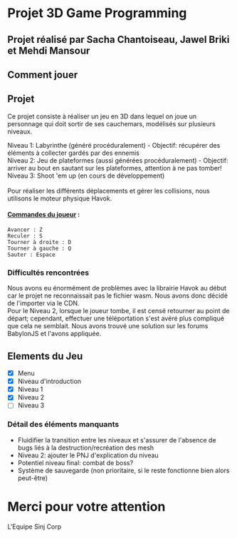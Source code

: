 # Projet 3D Game Programming
## Projet réalisé par Sacha Chantoiseau, Jawel Briki et Mehdi Mansour

## Comment jouer


## Projet
Ce projet consiste à réaliser un jeu en 3D dans lequel on joue un personnage qui doit sortir de ses cauchemars, modélisés sur plusieurs niveaux.

Niveau 1: Labyrinthe (généré procéduralement) - Objectif: récupérer des éléments à collecter gardés par des ennemis\
Niveau 2: Jeu de plateformes (aussi générées procéduralement) - Objectif: arriver au bout en sautant sur les plateformes, attention à ne pas tomber!\
Niveau 3: Shoot 'em up (en cours de développement)\
\
Pour réaliser les différents déplacements et gérer les collisions, nous utilisons le moteur physique Havok.

#### <ins>Commandes du joueur</ins> :
```
Avancer : Z
Reculer : S
Tourner à droite : D
Tourner à gauche : Q
Sauter : Espace
```

### Difficultés rencontrées
Nous avons eu énormément de problèmes avec la librairie Havok au début car le projet ne reconnaissait pas le fichier wasm. Nous avons donc décidé de l'importer via le CDN.\
Pour le Niveau 2, lorsque le joueur tombe, il est censé retourner au point de départ; cependant, effectuer une téléportation s'est avéré plus compliqué que cela ne semblait. Nous avons trouvé une solution sur les forums BabylonJS et l'avons appliquée.

## Elements du Jeu

- [x] Menu
- [x] Niveau d'introduction
- [x] Niveau 1
- [x] Niveau 2
- [ ] Niveau 3

### Détail des éléments manquants
- Fluidifier la transition entre les niveaux et s'assurer de l'absence de bugs liés à la destruction/recréation des mesh
- Niveau 2: ajouter le PNJ d'explication du niveau
- Potentiel niveau final: combat de boss?
- Système de sauvegarde (non prioritaire, si le reste fonctionne bien alors peut-être)

# Merci pour votre attention
L'Equipe Sinj Corp
